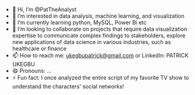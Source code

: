 - 👋 Hi, I’m @PatTheAnalyst
- 👀 I’m interested in data analysis, machine learning, and visualization
- 🌱 I’m currently learning python, MySQL, Power Bi etc
- 💞️ I’m looking to collaborate on projects that require data visualization expertise to communicate complex findings to stakeholders, explore new applications of data science in various industries, such as healthcare or finance
- 📫 How to reach me: ukegbupatrick@gmail.com or LinkedIn: PATRICK UKEGBU
- 😄 Pronouns: ...
- ⚡ Fun fact: I once analyzed the entire script of my favorite TV show to understand the characters' social networks!

<!---
PatTheAnalyst/PatTheAnalyst is a ✨ special ✨ repository because its `README.md` (this file) appears on your GitHub profile.
You can click the Preview link to take a look at your changes.
--->
